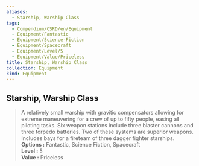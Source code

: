 ```yaml
---
aliases:
  - Starship, Warship Class
tags:
  - Compendium/CSRD/en/Equipment
  - Equipment/Fantastic
  - Equipment/Science-Fiction
  - Equipment/Spacecraft
  - Equipment/Level/5
  - Equipment/Value/Priceless
title: Starship, Warship Class
collection: Equipment
kind: Equipment
---
```

## Starship, Warship Class  
  
>A relatively small warship with gravitic compensators allowing for extreme maneuvering for a crew of up to fifty people, easing all piloting tasks. Six weapon stations include three blaster cannons and three torpedo batteries. Two of these systems are superior weapons. Includes bays for a fireteam of three dagger fighter starships.  
> **Options :** Fantastic, Science Fiction, Spacecraft  
> **Level :** 5  
> **Value :** Priceless